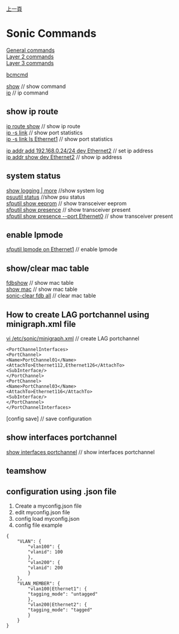 [上一頁](https://jian-hong-wu.github.io/blog/)

# Sonic Commands

[General commands](https://jian-hong-wu.github.io/blog/sonic_command/general/)  
[Layer 2 commands](https://jian-hong-wu.github.io/blog/sonic_command/layer2/)  
[Layer 3 commands](https://jian-hong-wu.github.io/blog/sonic_command/layer3/)  

[bcmcmd](https://jian-hong-wu.github.io/blog/sonic_commands/bcmcmd/)  

[show](/blog/sonic_commands/show/)    // show command  
[ip](/blog/sonic_commands/ip/)    // ip command  

## show ip route
[ip route show](/blog/sonic_commands/ip/)    // show ip route  
[ip -s link](/blog/sonic_commands/ip/)    // show port statistics  
[ip -s link ls Ethernet1](/blog/sonic_commands/ip/)    // show port statistics  

[ip addr add 192.168.0.24/24 dev Ethernet2](/blog/sonic_commands/ip/)    // set ip address  
[ip addr show dev Ethernet2](/blog/sonic_commands/ip/)    // show ip address  

## system status
[show logging | more](/blog/sonic_commands/logging/)    //show system log  
[psuutil status](/blog/sonic_commands/)    //show psu status  
[sfputil show eeprom](/blog/sonic_commands/)    // show transceiver eeprom  
[sfputil show presence](/blog/sonic_commands/)    // show transceiver present  
[sfputil show presence --port Ethernet0](/blog/sonic_commands/)    // show transceiver present  

## enable lpmode
[sfputil lpmode on Ethernet1](/blog/sonic_commands/)    // enable lpmode  

## show/clear mac table
[fdbshow](/blog/sonic_commands/)    // show mac table  
[show mac](/blog/sonic_commands/)    // show mac table  
[sonic-clear fdb all](/blog/sonic_commands/)    // clear mac table  

## How to create LAG portchannel using minigraph.xml file
[vi /etc/sonic/minigraph.xml](/blog/sonic_commands/)    // create LAG portchannel  
```
<PortChannelInterfaces>
<PortChannel>
<Name>PortChannel01</Name>
<AttachTo>Ethernet112,Ethernet126</AttachTo>
<SubInterface/>
</PortChannel>
<PortChannel>
<Name>PortChannel03</Name>
<AttachTo>Ethernet116</AttachTo>
<SubInterface/>
</PortChannel>
</PortChannelInterfaces>
```
[config save]    // save configuration  

## show interfaces portchannel
[show interfaces portchannel](/blog/sonic_commands/)  // show interfaces portchannel  

## teamshow


## configuration using .json file
1. Create a myconfig.json file
2. edit myconfig.json file
3. config load myconfig.json
4. config file example

```
{
    "VLAN": {
        "vlan100": {
        "vlanid": 100
        },
        "vlan200": {
        "vlanid": 200
        }
    },
    "VLAN_MEMBER": {
        "vlan100|Ethernet1": {
        "tagging_mode": "untagged"
        },
        "vlan200|Ethernet2": {
        "tagging_mode": "tagged"
        }
    }
}
```

